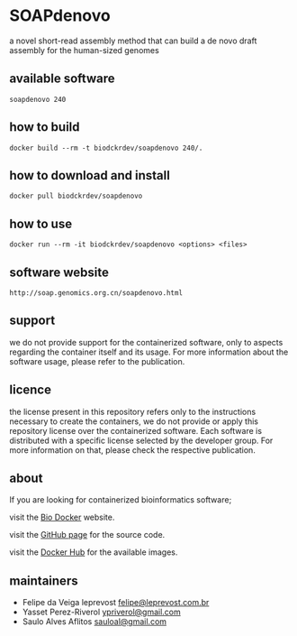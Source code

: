 SOAPdenovo
=====
a novel short-read assembly method that can build a de novo draft assembly for the human-sized genomes


available software
--------
`
soapdenovo 240
`


how to build
------------
`docker build --rm -t biodckrdev/soapdenovo 240/.`


how to download and install
---------------------------
`docker pull biodckrdev/soapdenovo`


how to use
------------
`docker run --rm -it biodckrdev/soapdenovo <options> <files>`


software website
----------------
`
http://soap.genomics.org.cn/soapdenovo.html
`


support
-------
we do not provide support for the containerized software, only to aspects regarding the container itself
and its usage. For more information about the software usage, please refer to the publication.


licence
-------
the license present in this repository refers only to the instructions necessary to create the containers, we do not provide or apply this repository license over the containerized software. Each software is distributed with a specific license selected by the developer group. For more information on that, please check the respective publication.


about
-----
If you are looking for containerized bioinformatics software;

visit the [Bio Docker](http://biodocker.github.io "Bio Docker") website.

visit the [GitHub page](https://github.com/BioDocker/) for the source code.

visit the [Docker Hub](https://registry.hub.docker.com/repos/biodckr/) for the available images.


maintainers
-----------
* Felipe da Veiga leprevost <felipe@leprevost.com.br>
* Yasset Perez-Riverol <ypriverol@gmail.com>
* Saulo Alves Aflitos <sauloal@gmail.com>
